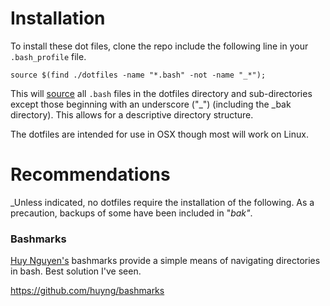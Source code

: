 # Installation

To install these dot files, clone the repo include the following line in your `.bash_profile` file.

    source $(find ./dotfiles -name "*.bash" -not -name "_*");

This will [source](http://ss64.com/bash/source.html) all `.bash` files in the dotfiles directory and sub-directories except those beginning with an underscore ("_") (including the _bak directory). This allows for a descriptive directory structure.

The dotfiles are intended for use in OSX though most will work on Linux.

# Recommendations

_Unless indicated, no dotfiles require the installation of the following. As a precaution, backups of some have been included in "_bak"_.

### Bashmarks

[Huy Nguyen's](http://www.huyng.com) bashmarks provide a simple means of navigating directories in bash. Best solution I've seen.

https://github.com/huyng/bashmarks
